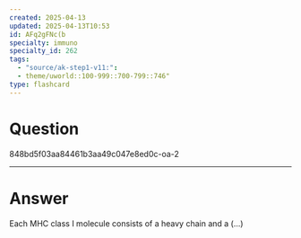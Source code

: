 ```yaml
---
created: 2025-04-13
updated: 2025-04-13T10:53
id: AFq2gFNc(b
specialty: immuno
specialty_id: 262
tags:
  - "source/ak-step1-v11:": 
  - theme/uworld::100-999::700-799::746"
type: flashcard
---
```


# Question
848bd5f03aa84461b3aa49c047e8ed0c-oa-2

---

# Answer
Each MHC class I molecule consists of a heavy chain and a (...)